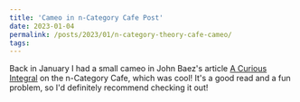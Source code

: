 ```yaml
---
title: 'Cameo in n-Category Cafe Post'
date: 2023-01-04
permalink: /posts/2023/01/n-category-theory-cafe-cameo/ 
tags:
---
```


Back in January I had a small cameo in John Baez's article [A Curious Integral](https://golem.ph.utexas.edu/category/2023/01/a_curious_integral.html) on the n-Category Cafe, which was cool! It's a good read and a fun problem, so I'd definitely recommend checking it out!
